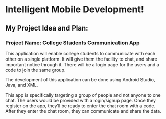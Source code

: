 # Intelligent Mobile Development!

## My Project Idea and Plan:
### Project Name: College Students Communication App
This application will enable college students to communicate with each other on a single platform. It will give them the facility to chat, and share important notice through it. There will be a login page for the users and a code to join the same group.

The development of this application can be done using Android Studio, Java, and XML.

This app is specifically targeting a group of people and not anyone to one chat. The users would be provided with a login/signup page. Once they register on the app, they’ll be ready to enter the chat room with a code. After they enter the chat room, they can communicate and share the data.
